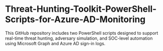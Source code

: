 # Threat-Hunting-Toolkit-PowerShell-Scripts-for-Azure-AD-Monitoring
This GitHub repository includes two PowerShell scripts designed to support real-time threat hunting, adversary simulation, and SOC-level automation using Microsoft Graph and Azure AD sign-in logs.
